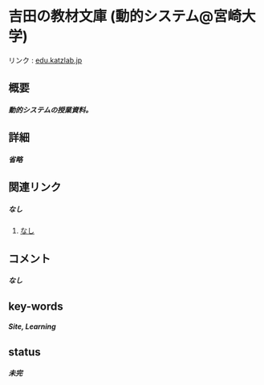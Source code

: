 # 吉田の教材文庫 (動的システム@宮崎大学)

リンク : [edu.katzlab.jp](http://edu.katzlab.jp/lec/dsys/)

## 概要
##### 動的システムの授業資料。

## 詳細
##### 省略

## 関連リンク
##### なし
1. [なし]()

## コメント
##### なし

## key-words
##### Site, Learning

## status
##### 未完
